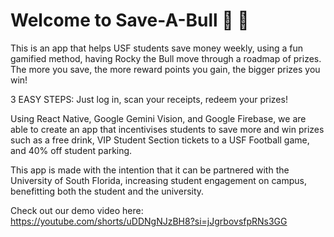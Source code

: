 # Welcome to Save-A-Bull 🐂 👋

This is an app that helps USF students save money weekly, using a fun gamified method, having Rocky the Bull move through a roadmap of prizes.
The more you save, the more reward points you gain, the bigger prizes you win!

3 EASY STEPS: Just log in, scan your receipts, redeem your prizes!

Using React Native, Google Gemini Vision, and Google Firebase, we are able to create an app that incentivises students to save more and win prizes such as a free drink, VIP Student Section tickets to a USF Football game, and 40% off student parking.

This app is made with the intention that it can be partnered with the University of South Florida, increasing student engagement on campus, benefitting both the student and the university.

Check out our demo video here: https://youtube.com/shorts/uDDNgNJzBH8?si=jJgrbovsfpRNs3GG
